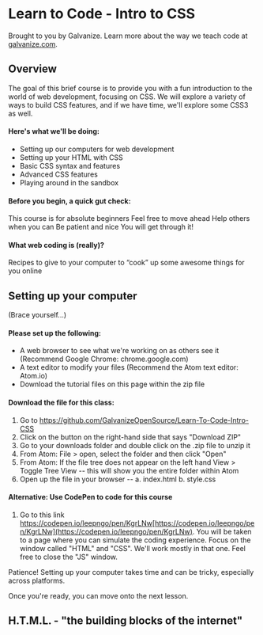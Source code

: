# Learn to Code - Intro to CSS

Brought to you by Galvanize. Learn more about the way we teach code at [galvanize.com](galvanize.com).

## Overview

The goal of this brief course is to provide you with a fun introduction to the world of web development, focusing on CSS. We will explore a variety of ways to build CSS features, and if we have time, we'll explore some CSS3 as well.

#### Here's what we'll be doing:

* Setting up our computers for web development
* Setting up your HTML with CSS
* Basic CSS syntax and features
* Advanced CSS features
* Playing around in the sandbox

#### Before you begin, a quick gut check:

This course is for absolute beginners
Feel free to move ahead
Help others when you can
Be patient and nice
You will get through it!

#### What web coding is (really)?

Recipes to give to your computer to “cook” up some awesome things for you online

## Setting up your computer

(Brace yourself...)

#### Please set up the following:

* A web browser to see what we're working on as others see it (Recommend Google Chrome: chrome.google.com)
* A text editor to modify your files (Recommend the Atom text editor: Atom.io)
* Download the tutorial files on this page within the zip file

####  Download the file for this class:

1. Go to https://github.com/GalvanizeOpenSource/Learn-To-Code-Intro-CSS
2. Click on the button on the right-hand side that says "Download ZIP"
3. Go to your downloads folder and double click on the .zip file to unzip it
4. From Atom: File > open, select the folder and then click "Open"
5. From Atom: If the file tree does not appear on the left hand View > Toggle Tree View -- this will show you the entire folder within Atom
6. Open up the file in your browser -- 
  a. index.html
  b. style.css

#### Alternative: Use CodePen to code for this course

1. Go to this link https://codepen.io/leepngo/pen/KgrLNw[https://codepen.io/leepngo/pen/KgrLNw](https://codepen.io/leepngo/pen/KgrLNw). You will be taken to a page where you can simulate the coding experience.
Focus on the window called "HTML" and "CSS". We'll work mostly in that one. Feel free to close the "JS" window.

Patience! Setting up your computer takes time and can be tricky, especially across platforms.

Once you're ready, you can move onto the next lesson.

## H.T.M.L. - "the building blocks of the internet"
